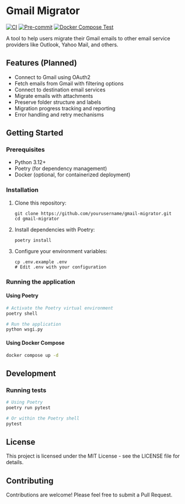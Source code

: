 # Gmail Migrator

[![CI](https://github.com/yourusername/gmail-migrator/actions/workflows/ci.yml/badge.svg)](https://github.com/yourusername/gmail-migrator/actions/workflows/ci.yml)
[![Pre-commit](https://github.com/yourusername/gmail-migrator/actions/workflows/pre-commit.yml/badge.svg)](https://github.com/yourusername/gmail-migrator/actions/workflows/pre-commit.yml)
[![Docker Compose Test](https://github.com/yourusername/gmail-migrator/actions/workflows/docker-compose-test.yml/badge.svg)](https://github.com/yourusername/gmail-migrator/actions/workflows/docker-compose-test.yml)

A tool to help users migrate their Gmail emails to other email service providers like Outlook, Yahoo Mail, and others.

## Features (Planned)

- Connect to Gmail using OAuth2
- Fetch emails from Gmail with filtering options
- Connect to destination email services
- Migrate emails with attachments
- Preserve folder structure and labels
- Migration progress tracking and reporting
- Error handling and retry mechanisms

## Getting Started

### Prerequisites

- Python 3.12+
- Poetry (for dependency management)
- Docker (optional, for containerized deployment)

### Installation

1. Clone this repository:
   ```
   git clone https://github.com/yourusername/gmail-migrator.git
   cd gmail-migrator
   ```

2. Install dependencies with Poetry:
   ```
   poetry install
   ```

3. Configure your environment variables:
   ```
   cp .env.example .env
   # Edit .env with your configuration
   ```

### Running the application

#### Using Poetry

```bash
# Activate the Poetry virtual environment
poetry shell

# Run the application
python wsgi.py
```

#### Using Docker Compose

```bash
docker compose up -d
```

## Development

### Running tests

```bash
# Using Poetry
poetry run pytest

# Or within the Poetry shell
pytest
```

## License

This project is licensed under the MIT License - see the LICENSE file for details.

## Contributing

Contributions are welcome! Please feel free to submit a Pull Request.

